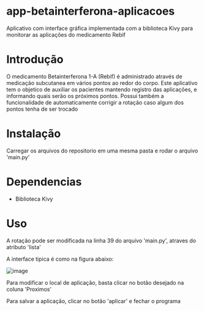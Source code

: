 # app-betainterferona-aplicacoes
Aplicativo com interface gráfica implementada com a biblioteca Kivy para monitorar as aplicações do medicamento Rebif

# Introdução

O medicamento Betainterferona 1-A (Rebif) é administrado através de medicação subcutanea em vários pontos ao redor do corpo. Este aplicativo tem o objetico de auxiliar os pacientes mantendo registro das aplicações, e informando quais serão os próximos pontos. Possui também a funcionalidade de automaticamente corrigir a rotação caso algum dos pontos tenha de ser trocado

# Instalação

Carregar os arquivos do repositorio em uma mesma pasta e rodar o arquivo 'main.py'

# Dependencias

- Biblioteca Kivy

# Uso

A rotação pode ser modificada na linha 39 do arquivo 'main.py', atraves do atributo 'lista'

A interface tipica é como na figura abaixo:

![image](https://user-images.githubusercontent.com/78453361/149637819-feb0d025-0357-439e-ad1e-bf562c756435.png)

Para modificar o local de aplicação, basta clicar no botão desejado na coluna 'Proximos' 

Para salvar a aplicação, clicar no botão 'aplicar' e fechar o programa

